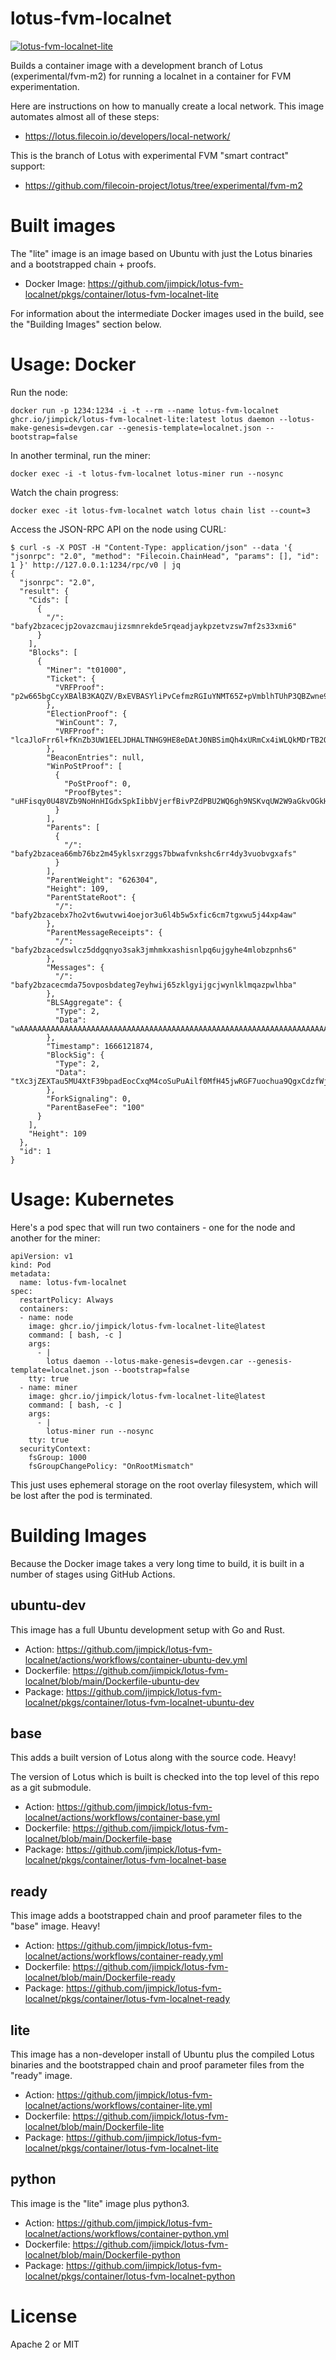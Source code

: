 lotus-fvm-localnet
===

[![lotus-fvm-localnet-lite](https://github.com/jimpick/lotus-fvm-localnet/actions/workflows/container-lite.yml/badge.svg)](https://github.com/jimpick/lotus-fvm-localnet/actions/workflows/container-lite.yml)

Builds a container image with a development branch of Lotus (experimental/fvm-m2)
for running a localnet in a container for FVM experimentation.

Here are instructions on how to manually create a local network. This image
automates almost all of these steps:

* https://lotus.filecoin.io/developers/local-network/

This is the branch of Lotus with experimental FVM "smart contract" support:

* https://github.com/filecoin-project/lotus/tree/experimental/fvm-m2

# Built images

The "lite" image is an image based on Ubuntu with just the Lotus binaries
and a bootstrapped chain + proofs.

* Docker Image: https://github.com/jimpick/lotus-fvm-localnet/pkgs/container/lotus-fvm-localnet-lite

For information about the intermediate Docker images used in the build, see
the "Building Images" section below.

# Usage: Docker

Run the node:

```
docker run -p 1234:1234 -i -t --rm --name lotus-fvm-localnet ghcr.io/jimpick/lotus-fvm-localnet-lite:latest lotus daemon --lotus-make-genesis=devgen.car --genesis-template=localnet.json --bootstrap=false
```

In another terminal, run the miner:

```
docker exec -i -t lotus-fvm-localnet lotus-miner run --nosync
```

Watch the chain progress:

```
docker exec -it lotus-fvm-localnet watch lotus chain list --count=3
```

Access the JSON-RPC API on the node using CURL:

```
$ curl -s -X POST -H "Content-Type: application/json" --data '{ "jsonrpc": "2.0", "method": "Filecoin.ChainHead", "params": [], "id": 1 }' http://127.0.0.1:1234/rpc/v0 | jq
{
  "jsonrpc": "2.0",
  "result": {
    "Cids": [
      {
        "/": "bafy2bzacecjp2ovazcmaujizsmnrekde5rqeadjaykpzetvzsw7mf2s33xmi6"
      }
    ],
    "Blocks": [
      {
        "Miner": "t01000",
        "Ticket": {
          "VRFProof": "p2w665bgCcyXBAlB3KAQZV/BxEVBASYliPvCefmzRGIuYNMT65Z+pVmblhTUhP3QBZwne9sJAUZ7g955ATwHo8cpC3rgmej0vz9iCfqv+vpIinZklywRh3nBJ40xz9Rl"
        },
        "ElectionProof": {
          "WinCount": 7,
          "VRFProof": "lcaJloFrr6l+fKnZb3UW1EELJDHALTNHG9HE8eDAtJ0NBSimQh4xURmCx4iWLQkMDrTB2O+l++dcxgASxlM9lZnD+f1CkzcJ5KEWgPZYRwh3dmoRs9DAwsZXV1/T5tOh"
        },
        "BeaconEntries": null,
        "WinPoStProof": [
          {
            "PoStProof": 0,
            "ProofBytes": "uHFisqy0U48VZb9NoHnHIGdxSpkIibbVjerfBivPZdPBU2WQ6gh9NSKvqUW2W9aGkvOGkH5HPFZZ9jh8ZXJtf6Ubbmj+WGK16VShSXuCUGd6ysLgoKni+z1dcj5Q9X7ZCbh7SqON2yT8sMw8c3uqhka50zdb7fZZ+eaMb3SKHJpKSiLL2+Mzwc1L44P4yjdlpErxnTePte86rt97+ShWUtcyySph0heGbQk4gt/QMcAyAHF1qEhLcacLrxDEYg80"
          }
        ],
        "Parents": [
          {
            "/": "bafy2bzacea66mb76bz2m45yklsxrzggs7bbwafvnkshc6rr4dy3vuobvgxafs"
          }
        ],
        "ParentWeight": "626304",
        "Height": 109,
        "ParentStateRoot": {
          "/": "bafy2bzacebx7ho2vt6wutvwi4oejor3u6l4b5w5xfic6cm7tgxwu5j44xp4aw"
        },
        "ParentMessageReceipts": {
          "/": "bafy2bzacedswlcz5ddgqnyo3sak3jmhmkxashisnlpq6ujgyhe4mlobzpnhs6"
        },
        "Messages": {
          "/": "bafy2bzacecmda75ovposbdateg7eyhwij65zklgyijgcjwynlklmqazpwlhba"
        },
        "BLSAggregate": {
          "Type": 2,
          "Data": "wAAAAAAAAAAAAAAAAAAAAAAAAAAAAAAAAAAAAAAAAAAAAAAAAAAAAAAAAAAAAAAAAAAAAAAAAAAAAAAAAAAAAAAAAAAAAAAAAAAAAAAAAAAAAAAAAAAAAAAAAAAAAAAA"
        },
        "Timestamp": 1666121874,
        "BlockSig": {
          "Type": 2,
          "Data": "tXc3jZEXTau5MU4XtF39bpadEocCxqM4coSuPuAilf0MfH45jwRGF7uochua9QgxCdzfWjVqBlb4Oi7QeBQZFO6YNrVDG1AyNa2oP7jU8vvFTkEHFgq1gnc28ReSttXz"
        },
        "ForkSignaling": 0,
        "ParentBaseFee": "100"
      }
    ],
    "Height": 109
  },
  "id": 1
}
```

# Usage: Kubernetes

Here's a pod spec that will run two containers - one for the node and another for the miner:

```
apiVersion: v1
kind: Pod
metadata:
  name: lotus-fvm-localnet
spec:
  restartPolicy: Always
  containers:
  - name: node
    image: ghcr.io/jimpick/lotus-fvm-localnet-lite@latest
    command: [ bash, -c ]
    args:
      - |
        lotus daemon --lotus-make-genesis=devgen.car --genesis-template=localnet.json --bootstrap=false
    tty: true
  - name: miner
    image: ghcr.io/jimpick/lotus-fvm-localnet-lite@latest
    command: [ bash, -c ]
    args:
      - |
        lotus-miner run --nosync
    tty: true
  securityContext:
    fsGroup: 1000
    fsGroupChangePolicy: "OnRootMismatch"
```

This just uses ephemeral storage on the root overlay filesystem, which will be lost after
the pod is terminated.


# Building Images

Because the Docker image takes a very long time to build, it is built in
a number of stages using GitHub Actions.

## ubuntu-dev

This image has a full Ubuntu development setup with Go and Rust.

* Action: https://github.com/jimpick/lotus-fvm-localnet/actions/workflows/container-ubuntu-dev.yml
* Dockerfile: https://github.com/jimpick/lotus-fvm-localnet/blob/main/Dockerfile-ubuntu-dev
* Package: https://github.com/jimpick/lotus-fvm-localnet/pkgs/container/lotus-fvm-localnet-ubuntu-dev

## base

This adds a built version of Lotus along with the source code. Heavy!

The version of Lotus which is built is checked into the top level of this repo as a git submodule.

* Action: https://github.com/jimpick/lotus-fvm-localnet/actions/workflows/container-base.yml
* Dockerfile: https://github.com/jimpick/lotus-fvm-localnet/blob/main/Dockerfile-base
* Package: https://github.com/jimpick/lotus-fvm-localnet/pkgs/container/lotus-fvm-localnet-base

## ready

This image adds a bootstrapped chain and proof parameter files to the "base" image. Heavy!

* Action: https://github.com/jimpick/lotus-fvm-localnet/actions/workflows/container-ready.yml
* Dockerfile: https://github.com/jimpick/lotus-fvm-localnet/blob/main/Dockerfile-ready
* Package: https://github.com/jimpick/lotus-fvm-localnet/pkgs/container/lotus-fvm-localnet-ready

## lite

This image has a non-developer install of Ubuntu plus the compiled Lotus binaries
and the bootstrapped chain and proof parameter files from the "ready" image.

* Action: https://github.com/jimpick/lotus-fvm-localnet/actions/workflows/container-lite.yml
* Dockerfile: https://github.com/jimpick/lotus-fvm-localnet/blob/main/Dockerfile-lite
* Package: https://github.com/jimpick/lotus-fvm-localnet/pkgs/container/lotus-fvm-localnet-lite

## python

This image is the "lite" image plus python3.

* Action: https://github.com/jimpick/lotus-fvm-localnet/actions/workflows/container-python.yml
* Dockerfile: https://github.com/jimpick/lotus-fvm-localnet/blob/main/Dockerfile-python
* Package: https://github.com/jimpick/lotus-fvm-localnet/pkgs/container/lotus-fvm-localnet-python

# License

Apache 2 or MIT
